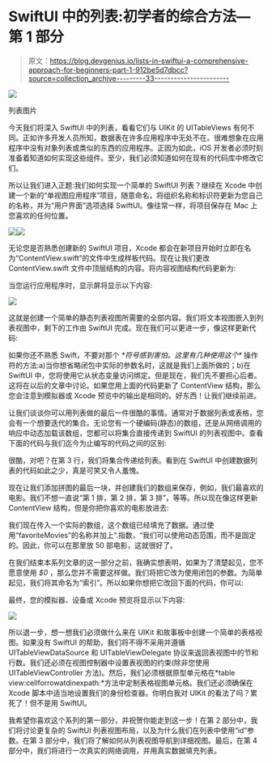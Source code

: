 # SwiftUI 中的列表:初学者的综合方法—第 1 部分

> 原文：<https://blog.devgenius.io/lists-in-swiftui-a-comprehensive-approach-for-beginners-part-1-912be5d7dbcc?source=collection_archive---------33----------------------->

![](img/379ff90611822f124339c47b4430deaf.png)

列表图片

今天我们将深入 SwiftUI 中的列表，看看它们与 UIKit 的 UITableViews 有何不同。正如许多开发人员所知，数据表在许多应用程序中无处不在。很难想象在应用程序中没有对象列表或类似的东西的应用程序。正因为如此，iOS 开发者必须时刻准备着知道如何实现这些组件。至少，我们必须知道如何在现有的代码库中修改它们。

所以让我们进入正题:我们如何实现一个简单的 SwiftUI 列表？继续在 Xcode 中创建一个新的“单视图应用程序”项目，随意命名，将组织名称和标识符更新为您自己的名称，并为“用户界面”选项选择 SwiftUI。像往常一样，将项目保存在 Mac 上您喜欢的任何位置。

![](img/fe620cd39bbe3c26cf2a3dc540691872.png)![](img/95a89d82741c06dbf637ac3b59faa770.png)

无论您是否熟悉创建新的 SwiftUI 项目，Xcode 都会在新项目开始时立即在名为“ContentView.swift”的文件中生成样板代码。现在让我们更改 ContentView.swift 文件中顶层结构的内容。将内容视图结构代码更新为:

当您运行应用程序时，显示屏将显示以下内容:

![](img/97f4b918b9c1bc67c17276c59d827137.png)

这就是创建一个简单的静态列表视图所需要的全部内容。我们将文本视图嵌入到列表视图中，剩下的工作由 SwiftUI 完成。现在我们可以更进一步，像这样更新代码:

如果你还不熟悉 Swift，不要对那个 *$* 符号感到害怕。这里有几种使用这个 *$* 操作符的方法:a)当你想省略闭包中实际的参数名时，这就是我们上面所做的；b)在 SwiftUI 中，您将使用它从状态变量访问绑定。但是现在，我们先不要担心后者。这将在以后的文章中讨论。如果您用上面的代码更新了 ContentView 结构，那么您会注意到模拟器或 Xcode 预览中的输出是相同的。好东西！让我们继续前进。

让我们谈谈你可以用列表做的最后一件很酷的事情。通常对于数据列表或表格，您会有一个想要迭代的集合。无论您有一个硬编码(静态)的数组，还是从网络调用的响应中动态加载该数组，您都可以将集合直接传递到 SwiftUI 的列表视图中。查看下面的代码与我们迄今为止编写的代码之间的区别:

很酷，对吧？在第 3 行，我们将集合传递给列表。看到在 SwiftUI 中创建数据列表的代码如此之少，真是可笑又令人羞愧。

现在让我们添加拼图的最后一块，并创建我们的数组来保存，例如，我们最喜欢的电影。我们不想一直说“第 1 排，第 2 排，第 3 排”，等等。所以现在像这样更新 ContentView 结构，但是你把你喜欢的电影放进去:

我们现在传入一个实际的数组，这个数组已经填充了数据。通过使用“favoriteMovies”的名称并加上“.指数，“我们可以使用动态范围，而不是固定的。因此，你可以在那里放 50 部电影，这就很好了。

在我们结束本系列文章的这一部分之前，我确实想表明，如果为了清楚起见，您不愿意使用 *$0* ，那么您并不需要这样做。我们将把它改为使用闭包的参数。为简单起见，我们将其命名为“索引”。所以如果你想把它改回下面的代码，你可以:

最终，您的模拟器、设备或 Xcode 预览将显示以下内容:

![](img/c3b11b88b550df58de7f1f38ff1f2ae0.png)

所以退一步，想一想我们必须做什么来在 UIKit 和故事板中创建一个简单的表格视图。如果没有 SwiftUI 的帮助，我们将不得不采用并遵循 UITableViewDataSource 和 UITableViewDelegate 协议来返回表视图中的节和行数。我们还必须在视图控制器中设置表视图的约束(除非您使用 UITableViewController 方法)。然后，我们必须根据原型单元格在*table view:cellforrowatdinexpath:*方法中定制表格视图单元格。我们还必须确保在 Xcode 脚本中适当地设置我们的身份检查器。你明白我对 UIKit 的看法了吗？累死了！但不是用 SwiftUI。

我希望你喜欢这个系列的第一部分，并祝贺你能走到这一步！在第 2 部分中，我们将讨论更复杂的 SwiftUI 列表视图布局，以及为什么我们在列表中使用“id”参数。在第 3 部分中，我们将了解如何从列表视图导航到详细视图。最后，在第 4 部分中，我们将进行一次真实的网络调用，并用真实数据填充列表。